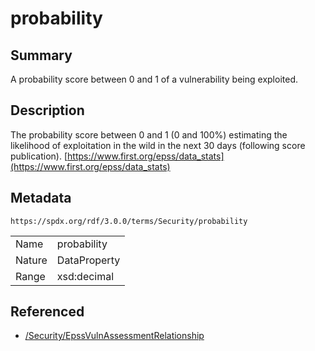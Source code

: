 <!-- Automatically generated by spec-parser v2.3.0 on 2024-07-16T15:00:52.540788+00:00 -->
<!-- SPDX-License-Identifier: Community-Spec-1.0 -->

# probability

## Summary

A probability score between 0 and 1 of a vulnerability being exploited.


## Description

The probability score between 0 and 1 (0 and 100%) estimating the likelihood of exploitation in the wild in the next 30 days (following score publication). [https://www.first.org/epss/data_stats](https://www.first.org/epss/data_stats)


## Metadata

`https://spdx.org/rdf/3.0.0/terms/Security/probability`


| | |
|---|---|
| Name | probability |
| Nature | DataProperty |
| Range | xsd:decimal |




## Referenced

- [/Security/EpssVulnAssessmentRelationship](../../Security/Classes/EpssVulnAssessmentRelationship.md)

